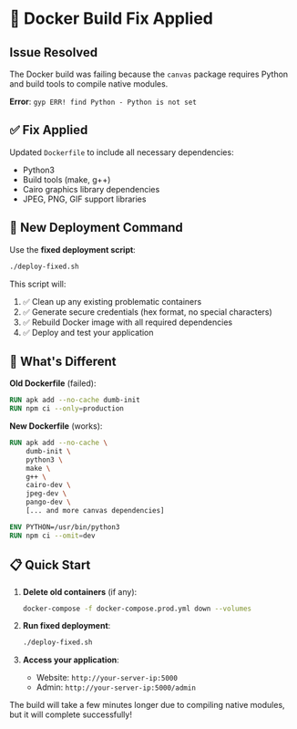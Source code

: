 # 🔧 Docker Build Fix Applied

## Issue Resolved

The Docker build was failing because the `canvas` package requires Python and build tools to compile native modules. 

**Error**: `gyp ERR! find Python - Python is not set`

## ✅ Fix Applied

Updated `Dockerfile` to include all necessary dependencies:
- Python3
- Build tools (make, g++)
- Cairo graphics library dependencies
- JPEG, PNG, GIF support libraries

## 🚀 New Deployment Command

Use the **fixed deployment script**:

```bash
./deploy-fixed.sh
```

This script will:
1. ✅ Clean up any existing problematic containers
2. ✅ Generate secure credentials (hex format, no special characters)
3. ✅ Rebuild Docker image with all required dependencies
4. ✅ Deploy and test your application

## 🎯 What's Different

**Old Dockerfile** (failed):
```dockerfile
RUN apk add --no-cache dumb-init
RUN npm ci --only=production
```

**New Dockerfile** (works):
```dockerfile
RUN apk add --no-cache \
    dumb-init \
    python3 \
    make \
    g++ \
    cairo-dev \
    jpeg-dev \
    pango-dev \
    [... and more canvas dependencies]

ENV PYTHON=/usr/bin/python3
RUN npm ci --omit=dev
```

## 📋 Quick Start

1. **Delete old containers** (if any):
   ```bash
   docker-compose -f docker-compose.prod.yml down --volumes
   ```

2. **Run fixed deployment**:
   ```bash
   ./deploy-fixed.sh
   ```

3. **Access your application**:
   - Website: `http://your-server-ip:5000`
   - Admin: `http://your-server-ip:5000/admin`

The build will take a few minutes longer due to compiling native modules, but it will complete successfully!